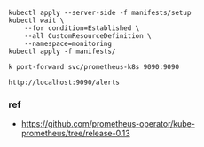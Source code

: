 ```
kubectl apply --server-side -f manifests/setup
kubectl wait \
	--for condition=Established \
	--all CustomResourceDefinition \
	--namespace=monitoring
kubectl apply -f manifests/

k port-forward svc/prometheus-k8s 9090:9090

http://localhost:9090/alerts
```

### ref

- https://github.com/prometheus-operator/kube-prometheus/tree/release-0.13
